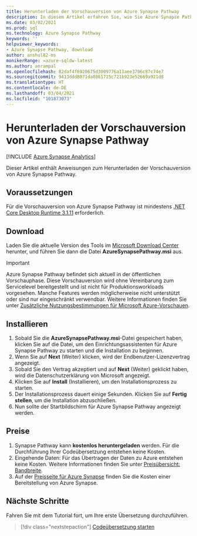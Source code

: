 ```yaml
---
title: Herunterladen der Vorschauversion von Azure Synapse Pathway
description: In diesem Artikel erfahren Sie, wie Sie Azure Synapse Pathway herunterladen.
ms.date: 03/02/2021
ms.prod: sql
ms.technology: Azure Synapse Pathway
keywords: ''
helpviewer_keywords:
- Azure Synapse Pathway, download
author: anshul82-ms
monikerRange: =azure-sqldw-latest
ms.author: anrampal
ms.openlocfilehash: 82daf4f6920675d3009776a11aee3706c87c74e7
ms.sourcegitcommit: 9413ddd8071da8861715c721b923e52669a921d8
ms.translationtype: HT
ms.contentlocale: de-DE
ms.lasthandoff: 03/04/2021
ms.locfileid: "101873073"
---
```

# <a name="azure-synapse-pathway-preview-download"></a>Herunterladen der Vorschauversion von Azure Synapse Pathway
[!INCLUDE [Azure Synapse Analytics](../../includes/applies-to-version/asa.md)]

Dieser Artikel enthält Anweisungen zum Herunterladen der Vorschauversion von Azure Synapse Pathway.

## <a name="prerequisites"></a>Voraussetzungen

Für die Vorschauversion von Azure Synapse Pathway ist mindestens [.NET Core Desktop Runtime 3.1.11](https://dotnet.microsoft.com/download/dotnet-core/3.1) erforderlich.

## <a name="download"></a>Download

Laden Sie die aktuelle Version des Tools im [Microsoft Download Center](https://aka.ms/synapse-pathway-download) herunter, und führen Sie dann die Datei **AzureSynapsePathway.msi** aus.

> [!IMPORTANT]
> Azure Synapse Pathway befindet sich aktuell in der öffentlichen Vorschauphase.
> Diese Vorschauversion wird ohne Vereinbarung zum Servicelevel bereitgestellt und ist nicht für Produktionsworkloads vorgesehen. Manche Features werden möglicherweise nicht unterstützt oder sind nur eingeschränkt verwendbar. Weitere Informationen finden Sie unter [Zusätzliche Nutzungsbestimmungen für Microsoft Azure-Vorschauen](https://azure.microsoft.com/support/legal/preview-supplemental-terms/).

## <a name="install"></a>Installieren

1. Sobald Sie die **AzureSynapsePathway.msi**-Datei gespeichert haben, klicken Sie auf die Datei, um den Einrichtungsassistenten für Azure Synapse Pathway zu starten und die Installation zu beginnen.
1. Wenn Sie auf **Next** (Weiter) klicken, wird der Endbenutzer-Lizenzvertrag angezeigt.
1. Sobald Sie den Vertrag akzeptiert und auf **Next** (Weiter) geklickt haben, wird die Datenschutzerklärung von Microsoft angezeigt.
1. Klicken Sie auf **Install** (Installieren), um den Installationsprozess zu starten.
1. Der Installationsprozess dauert einige Sekunden. Klicken Sie auf **Fertig stellen**, um die Installation abzuschließen.
1. Nun sollte der Startbildschirm für Azure Synapse Pathway angezeigt werden.

## <a name="pricing"></a>Preise

1. Synapse Pathway kann **kostenlos heruntergeladen** werden. Für die Durchführung Ihrer Codeübersetzung entstehen keine Kosten.
1. Eingehende Daten: Für das Übertragen der Daten zu Azure entstehen keine Kosten. Weitere Informationen finden Sie unter [Preisübersicht: Bandbreite](https://azure.microsoft.com/en-us/pricing/details/bandwidth/).
1. Auf der [Preisseite für Azure Synapse](https://azure.microsoft.com/en-us/pricing/calculator/?service=synapse-analytics) finden Sie die Kosten einer Bereitstellung von Azure Synapse.

## <a name="next-steps"></a>Nächste Schritte

Fahren Sie mit dem Tutorial fort, um Ihre erste Übersetzung durchzuführen.

> [!div class="nextstepaction"]
> [Codeübersetzung starten](synapse-pathway-assessment.md)

